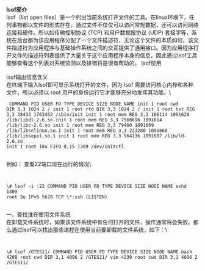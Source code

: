 **lsof简介**\
lsof（list open
files）是一个列出当前系统打开文件的工具。在linux环境下，任何事物都以文件的形式存在，通过文件不仅仅可以访问常规数据，还可以访问网络连接和硬件。所以如传输控制协议
(TCP) 和用户数据报协议 (UDP)
套接字等，系统在后台都为该应用程序分配了一个文件描述符，无论这个文件的本质如何，该文件描述符为应用程序与基础操作系统之间的交互提供了通用接口。因为应用程序打开文件的描述符列表提供了大量关于这个应用程序本身的信息，因此通过lsof工具能够查看这个列表对系统监测以及排错将是很有帮助的。
lsof使用\
\
lsof输出信息含义\
在终端下输入lsof即可显示系统打开的文件，因为 lsof
需要访问核心内存和各种文件，所以必须以 root
用户的身份运行它才能够充分地发挥其功能。\

```
 COMMAND PID USER FD TYPE DEVICE SIZE NODE NAME init 1 root cwd
DIR 3,3 1024 2 / init 1 root rtd DIR 3,3 1024 2 / init 1 root txt REG
3,3 38432 1763452 /sbin/init init 1 root mem REG 3,3 106114 1091620
/lib/libdl-2.6.so init 1 root mem REG 3,3 7560696 1091614
/lib/libc-2.6.so init 1 root mem REG 3,3 79460 1091669
/lib/libselinux.so.1 init 1 root mem REG 3,3 223280 1091668
/lib/libsepol.so.1 init 1 root mem REG 3,3 564136 1091607 /lib/ld-2.6.so
init 1 root 10u FIFO 0,15 1309 /dev/initctl


```
 例如： 查看22端口现在运行的情况\

```


\# lsof -i :22 COMMAND PID USER FD TYPE DEVICE SIZE NODE NAME sshd 1409
root 3u IPv6 5678 TCP \*:ssh (LISTEN)


```


一、查找谁在使用文件系统\
在卸载文件系统时，如果该文件系统中有任何打开的文件，操作通常将会失败。那么通过lsof可以找出那些进程在使用当前要卸载的文件系统，如下：\

```


\# lsof /GTES11/ COMMAND PID USER FD TYPE DEVICE SIZE NODE NAME bash
4208 root cwd DIR 3,1 4096 2 /GTES11/ vim 4230 root cwd DIR 3,1 4096 2
/GTES11/


```

